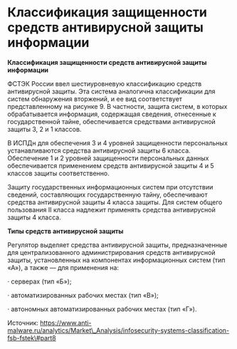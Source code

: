 # Классификация защищенности средств антивирусной защиты информации

**Классификация защищенности средств антивирусной защиты информации**

ФСТЭК России ввел шестиуровневую классификацию средств антивирусной защиты. Эта система аналогична классификации для систем обнаружения вторжений, и ее вид соответствует представленному на рисунке 9. В частности, защита систем, в которых обрабатывается информация, содержащая сведения, отнесенные к государственной тайне, обеспечивается средствами антивирусной защиты 3, 2 и 1 классов.

В ИСПДн для обеспечения 3 и 4 уровней защищенности персональных устанавливаются средства антивирусной защиты 6 класса. Обеспечение 1 и 2 уровней защищенности персональных данных обеспечивается применением средств антивирусной защиты 4 и 5 классов защиты соответственно.

Защиту государственных информационных систем при отсутствии сведений, составляющих государственную тайну, обеспечивают средства антивирусной защиты 4 класса защиты. Для систем общего пользования II класса надлежит применять средства антивирусной защиты 4 класса.

**Типы средств антивирусной защиты**

Регулятор выделяет средства антивирусной защиты, предназначенные для централизованного администрирования средств антивирусной защиты, установленных на компонентах информационных систем \(тип «А»\), а также — для применения на:

·        серверах \(тип «Б»\);

·        автоматизированных рабочих местах \(тип «В»\);

·        автономных автоматизированных рабочих местах \(тип «Г»\).

Источник: https://www.anti-malware.ru/analytics/Market\_Analysis/infosecurity-systems-classification-fsb-fstek\#part8

